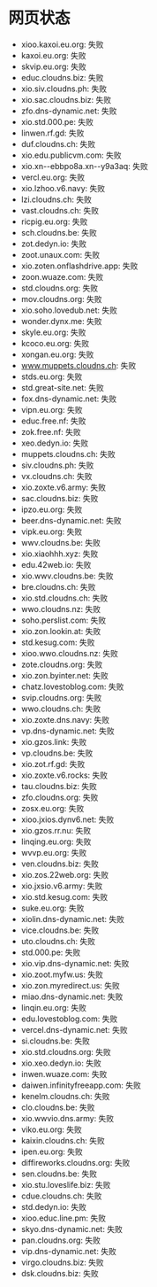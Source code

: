 # 网页状态
- xioo.kaxoi.eu.org: 失败
- kaxoi.eu.org: 失败
- skvip.eu.org: 失败
- educ.cloudns.biz: 失败
- xio.siv.cloudns.ph: 失败
- xio.sac.cloudns.biz: 失败
- zfo.dns-dynamic.net: 失败
- xio.std.000.pe: 失败
- linwen.rf.gd: 失败
- duf.cloudns.ch: 失败
- xio.edu.publicvm.com: 失败
- xio.xn--ebbpo8a.xn--y9a3aq: 失败
- vercl.eu.org: 失败
- xio.lzhoo.v6.navy: 失败
- lzi.cloudns.ch: 失败
- vast.cloudns.ch: 失败
- ricpig.eu.org: 失败
- sch.cloudns.be: 失败
- zot.dedyn.io: 失败
- zoot.unaux.com: 失败
- xio.zoten.onflashdrive.app: 失败
- zoon.wuaze.com: 失败
- std.cloudns.org: 失败
- mov.cloudns.org: 失败
- xio.soho.lovedub.net: 失败
- wonder.dynx.me: 失败
- skyle.eu.org: 失败
- kcoco.eu.org: 失败
- xongan.eu.org: 失败
- www.muppets.cloudns.ch: 失败
- stds.eu.org: 失败
- std.great-site.net: 失败
- fox.dns-dynamic.net: 失败
- vipn.eu.org: 失败
- educ.free.nf: 失败
- zok.free.nf: 失败
- xeo.dedyn.io: 失败
- muppets.cloudns.ch: 失败
- siv.cloudns.ph: 失败
- vx.cloudns.ch: 失败
- xio.zoxte.v6.army: 失败
- sac.cloudns.biz: 失败
- ipzo.eu.org: 失败
- beer.dns-dynamic.net: 失败
- vipk.eu.org: 失败
- wwv.cloudns.be: 失败
- xio.xiaohhh.xyz: 失败
- edu.42web.io: 失败
- xio.wwv.cloudns.be: 失败
- bre.cloudns.ch: 失败
- xio.std.cloudns.ch: 失败
- wwo.cloudns.nz: 失败
- soho.perslist.com: 失败
- xio.zon.lookin.at: 失败
- std.kesug.com: 失败
- xioo.wwo.cloudns.nz: 失败
- zote.cloudns.org: 失败
- xio.zon.byinter.net: 失败
- chatz.lovestoblog.com: 失败
- svip.cloudns.org: 失败
- wwo.cloudns.ch: 失败
- xio.zoxte.dns.navy: 失败
- vp.dns-dynamic.net: 失败
- xio.gzos.link: 失败
- vp.cloudns.be: 失败
- xio.zot.rf.gd: 失败
- xio.zoxte.v6.rocks: 失败
- tau.cloudns.biz: 失败
- zfo.cloudns.org: 失败
- zosx.eu.org: 失败
- xioo.jxios.dynv6.net: 失败
- xio.gzos.rr.nu: 失败
- linqing.eu.org: 失败
- wvvp.eu.org: 失败
- ven.cloudns.biz: 失败
- xio.zos.22web.org: 失败
- xio.jxsio.v6.army: 失败
- xio.std.kesug.com: 失败
- suke.eu.org: 失败
- xiolin.dns-dynamic.net: 失败
- vice.cloudns.be: 失败
- uto.cloudns.ch: 失败
- std.000.pe: 失败
- xio.vip.dns-dynamic.net: 失败
- xio.zoot.myfw.us: 失败
- xio.zon.myredirect.us: 失败
- miao.dns-dynamic.net: 失败
- linqin.eu.org: 失败
- edu.lovestoblog.com: 失败
- vercel.dns-dynamic.net: 失败
- si.cloudns.be: 失败
- xio.std.cloudns.org: 失败
- xio.xeo.dedyn.io: 失败
- inwen.wuaze.com: 失败
- daiwen.infinityfreeapp.com: 失败
- kenelm.cloudns.ch: 失败
- clo.cloudns.be: 失败
- xio.wwvio.dns.army: 失败
- viko.eu.org: 失败
- kaixin.cloudns.ch: 失败
- ipen.eu.org: 失败
- diffireworks.cloudns.org: 失败
- sen.cloudns.be: 失败
- xio.stu.loveslife.biz: 失败
- cdue.cloudns.ch: 失败
- std.dedyn.io: 失败
- xioo.educ.line.pm: 失败
- skyo.dns-dynamic.net: 失败
- pan.cloudns.org: 失败
- vip.dns-dynamic.net: 失败
- virgo.cloudns.biz: 失败
- dsk.cloudns.biz: 失败
